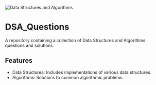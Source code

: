 ![Data Structures and Algorithms](https://media.geeksforgeeks.org/wp-content/cdn-uploads/20230807133054/Data-structure-algorithm.png)
# DSA_Questions

A repository containing a collection of Data Structures and Algorithms questions and solutions.
## Features

- Data Structures: Includes implementations of various data structures.
- Algorithms: Solutions to common algorithmic problems.
